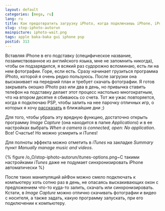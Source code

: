 ```yaml
---
layout: default
categories: [mega, ru]
lang: ru
title: Как предотвратить загрузку iPhoto, когда подключаешь iPhone, iPod, PSP или фотоаппарат
slug: stop-iphoto-autorun
mainpicture: iphoto-wait.png
tags: apple baka-baka gui iphone psp 
postid: 313
---
```


Вставляя iPhone в его подставку (специфическое название, позаимствованное из английского языка, мне не запомнить никогда), чтобы он подзарядился, я всякий раз судорожно вспоминаю, есть ли на нем фотографии. Горе, если есть. Сразу начинает грузиться программа iPhoto, которой я очень редко пользуюсь. После загрузки она выскакивает на передний план и требует скачать фотографии. Я готов закрывать окошко iPhoto раз или два в день, но привычка ставить телефон на подставку делает этот процесс настолько многократным, что на втором десятке я сбиваюсь со счета. Тот же ужас повторяется, когда я подключаю PSP, чтобы залить на нее парочку отличных игр, о которых я хочу <a href="/mega/loco-pata-echo-flow/">рассказать</a> в ближайшие дни ;)

Для того, чтобы убрать эту вредную функцию, достаточно открыть программу <i>Image Capture</i> (она находится в папке <i>Applications</i>) и в ее настройках выбрать <i>When a camera is connected, open: No application</i>. Все! Счастье! Но можно усмирить и iTunes!
<!--more-->
Для полноты эффекта можно отметить в <i>iTunes</i> на закладке <i>Summary</i> пункт <i>Manually manage music and videos</i>.



{% figure /o_O/stop-iphoto-autorun/itunes-options.png~С такими настройками <i>iTunes</i> даже не подумает синхронизировать iPhone автоматически %}



После таких манипуляций айФон можно смело подключать к компьютеру хоть сотню раз в день, не опасаясь выскакивающих окон с предложением что-то куда-то залить, скачать или синхронизировать. Кстати, в <i>Image Capture</i> можно отлично скачивать фотографии и видео с носителя, а также задать, какую программу запускать, при его подключении к компьютеру.
